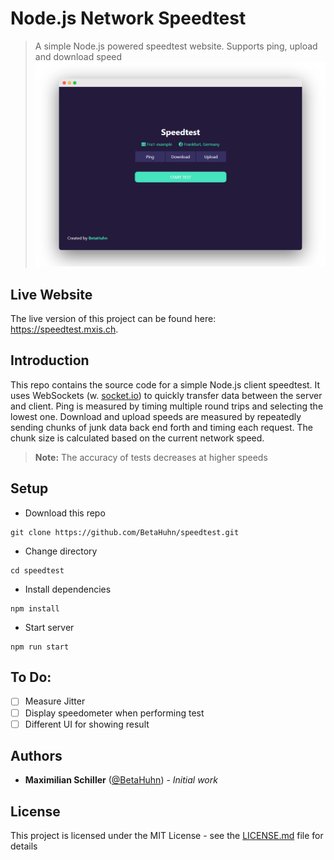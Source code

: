 # Node.js Network Speedtest
> A simple Node.js powered speedtest website. Supports ping, upload and download speed
![preview image](preview.png)

## Live Website

The live version of this project can be found here: https://speedtest.mxis.ch.

## Introduction

This repo contains the source code for a simple Node.js client speedtest. It uses WebSockets (w. [socket.io](https://www.npmjs.com/package/socket.io)) to quickly transfer data between the server and client. Ping is measured by timing multiple round trips and selecting the lowest one. Download and upload speeds are measured by repeatedly sending chunks of junk data back end forth and timing each request. The chunk size is calculated based on the current network speed.
> **Note:** The accuracy of tests decreases at higher speeds

## Setup

- Download this repo
```
git clone https://github.com/BetaHuhn/speedtest.git
```

- Change directory
```
cd speedtest
```

- Install dependencies
```
npm install
```

- Start server
```
npm run start
```

## To Do:

- [ ] Measure Jitter
- [ ] Display speedometer when performing test
- [ ] Different UI for showing result

## Authors
* **Maximilian Schiller** ([@BetaHuhn](https://github.com/BetaHuhn)) - *Initial work*

## License

This project is licensed under the MIT License - see the [LICENSE.md](LICENSE.md) file for details


